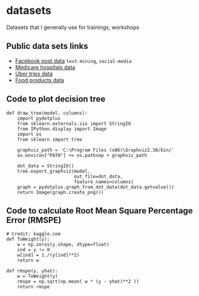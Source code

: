 # datasets
Datasets that I generally use for trainings, workshops



## Public data sets links
* [Facebook post data](https://insights.birdsonganalytics.com/static/demo/demobirdsong.facebook.csv) `text-mining`, `social-media`
* [Medicare hospitals data](https://data.medicare.gov/data/hospital-compare)  
* [Uber trips data](https://github.com/fivethirtyeight/uber-tlc-foil-response)
* [Food products data](https://world.openfoodfacts.org/data)


## Code to plot decision tree
```
def draw_tree(model, columns):
    import pydotplus
    from sklearn.externals.six import StringIO
    from IPython.display import Image
    import os
    from sklearn import tree
    
    graphviz_path = 'C:\Program Files (x86)\Graphviz2.38/bin/'
    os.environ["PATH"] += os.pathsep + graphviz_path

    dot_data = StringIO()
    tree.export_graphviz(model,
                         out_file=dot_data,
                         feature_names=columns)
    graph = pydotplus.graph_from_dot_data(dot_data.getvalue())  
    return Image(graph.create_png())
```
## Code to calculate Root Mean Square Percentage Error (RMSPE)
```
# Credit: kaggle.com
def ToWeight(y):
    w = np.zeros(y.shape, dtype=float)
    ind = y != 0
    w[ind] = 1./(y[ind]**2)
    return w

def rmspe(y, yhat):
    w = ToWeight(y)
    rmspe = np.sqrt(np.mean( w * (y - yhat)**2 ))
    return rmspe
```
